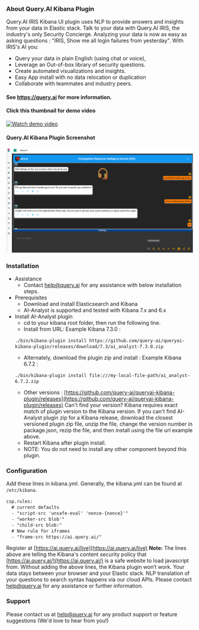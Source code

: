 ### About Query.AI Kibana Plugin
Query.AI IRIS Kibana UI plugin uses NLP to provide answers and insights from your data in Elastic stack.
Talk to your data with Query.AI IRIS, the industry's only Security Concierge.
Analyzing your data is now as easy as asking questions : "IRIS, Show me all login failures from yesterday".
With IRIS's AI you:
- Query your data in plain English (using chat or voice),
- Leverage an Out-of-box library of security questions.
- Create automated visualizations and insights.
- Easy App install with no data relocation or duplication
- Collaborate with teammates and industry peers.

#### See https://query.ai for more information. 

#### Click this thumbnail for demo video
[![Watch demo video](https://img.youtube.com/vi/RxQ2l2xufXs/mqdefault.jpg)](https://youtu.be/oGENhPyE9kQ)

#### Query.AI Kibana Plugin Screenshot
![Events](screenshot.png)

### Installation
- Assistance
  - Contact help@query.ai for any assistance with below installation steps.
- Prerequisites
  - Download and install Elasticsearch and Kibana
  - AI-Analyst is supported and tested with Kibana 7.x and 6.x
- Install AI-Analyst plugin
  - cd to your kibana root folder, then run the following line.
  - Install from URL: Example Kibana 7.3.0 : 
  ```
  ./bin/kibana-plugin install https://github.com/query-ai/queryai-kibana-plugin/releases/download/7.3/ai_analyst-7.3.0.zip
  ```
  - Alternately, download the plugin zip and install : Example Kibana 6.7.2 : 
  ```
  ./bin/kibana-plugin install file:///my-local-file-path/ai_analyst-6.7.2.zip
  ```
  - Other versions : [https://github.com/query-ai/queryai-kibana-plugin/releases](https://github.com/query-ai/queryai-kibana-plugin/releases) Can't find your version? Kibana requires exact match of plugin version to the Kibana version. If you can't find AI-Analyst plugin zip for a Kibana release, download the closest versioned plugin zip file, unzip the file, change the version number in package.json, rezip the file, and then install using the file url example above. 
  - Restart Kibana after plugin install.
  - NOTE: You do not need to install any other component beyond this plugin.

### Configuration
Add these lines in kibana.yml. Generally, the kibana.yml can be found at 	
`/etc/kibana`.
```
csp.rules:
  # current defaults
  - "script-src 'unsafe-eval' 'nonce-{nonce}'"
  - "worker-src blob'"
  - "child-src blob:"
  # New rule for iframes
  - "frame-src https://ai.query.ai/"
```
Register at [https://ai.query.ai/live](https://ai.query.ai/live)
**Note:** The lines above are telling the Kibana's content security policy that [https://ai.query.ai/](https://ai.query.ai/) is a safe website to load javascript from. Without adding the above lines, the Kibana plugin won’t work. Your data stays between your browser and your Elastic stack. NLP translation of your questions to search syntax happens via our cloud APIs. Please contact help@query.ai for any assistance or further information.

### Support
Please contact us at help@query.ai for any product support or feature suggestions (We'd love to hear from you!)
